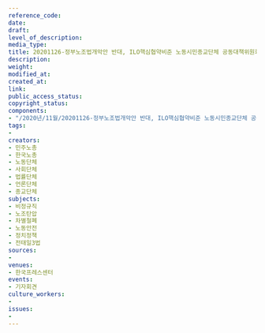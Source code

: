 ```yaml
---
reference_code: 
date: 
draft: 
level_of_description: 
media_type: 
title: 20201126-정부노조법개악안 반대, ILO핵심협약비준 노동시민종교단체 공동대책위원회결성간담회 및 기자회견
description: 
weight: 
modified_at: 
created_at: 
link: 
public_access_status: 
copyright_status: 
components:
- "/2020년/11월/20201126-정부노조법개악안 반대, ILO핵심협약비준 노동시민종교단체 공동대책위원회결성간담회 및 기자회견/_1DX1686.jpg"
tags:
- 
creators:
- 민주노총
- 한국노총
- 노동단체
- 사회단체
- 법률단체
- 언론단체
- 종교단체
subjects:
- 비정규직
- 노조탄압
- 차별철폐
- 노동안전
- 정치정책
- 전태일3법
sources:
- 
venues:
- 한국프레스센터
events:
- 기자회견
culture_workers:
- 
issues:
- 
---
```

